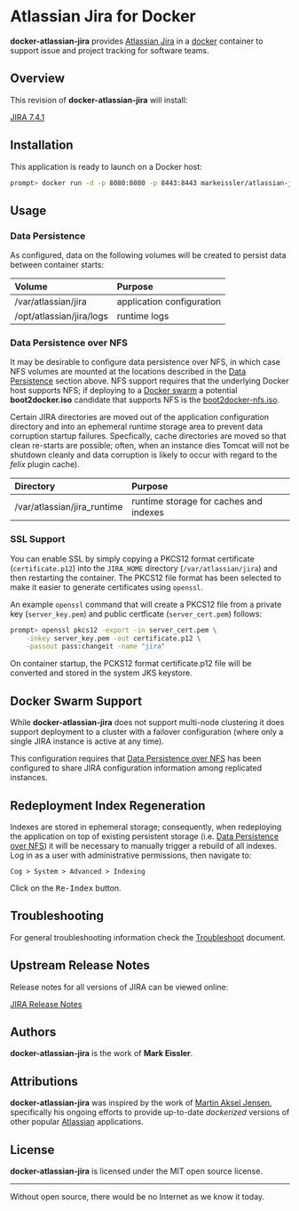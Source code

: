 # Atlassian Jira for Docker

__docker-atlassian-jira__ provides [Atlassian Jira](https://www.atlassian.com/software/jira) in a [docker](https://www.docker.com/)
container to support issue and project tracking for software teams.

## Overview

This revision of __docker-atlassian-jira__ will install:

[JIRA 7.4.1](https://confluence.atlassian.com/jirasoftware/issues-resolved-in-7-4-1-928909081.html)

## Installation

This application is ready to launch on a Docker host:

```sh
prompt> docker run -d -p 8080:8080 -p 8443:8443 markeissler/atlassian-jira:latest
```

## Usage

<a name="data-persistence"></a>

### Data Persistence

As configured, data on the following volumes will be created to persist data between container starts:

| Volume | Purpose                                                    |
|:-------|:-----------------------------------------------------------|
| /var/atlassian/jira                     | application configuration |
| /opt/atlassian/jira/logs                | runtime logs              |

<a name="data-persistence-nfs"></a>

### Data Persistence over NFS

It may be desirable to configure data persistence over NFS, in which case NFS volumes are mounted at the locations
described in the [Data Persistence](#data-persistence) section above. NFS support requires that the underlying Docker
host supports NFS; if deploying to a [Docker swarm](https://docs.docker.com/engine/swarm/) a potential __boot2docker.iso__
candidate that supports NFS is the [boot2docker-nfs.iso](https://github.com/markeissler/boot2docker-nfs).

Certain JIRA directories are moved out of the application configuration directory and into an ephemeral runtime storage
area to prevent data corruption startup failures. Specfically, cache directories are moved so that clean re-starts
are possible; often, when an instance dies Tomcat will not be shutdown cleanly and data corruption is likely to occur
with regard to the _felix_ plugin cache).

| Directory | Purpose                                                    |
|:----------|:-----------------------------------------------------------|
| /var/atlassian/jira_runtime   | runtime storage for caches and indexes |

### SSL Support

You can enable SSL by simply copying a PKCS12 format certificate (`certificate.p12`) into the `JIRA_HOME` directory
(`/var/atlassian/jira`) and then restarting the container. The PKCS12 file format has been selected to make it easier to
generate certificates using `openssl`.

An example `openssl` command that will create a PKCS12 file from a private key (`server_key.pem`) and public certficate
(`server_cert.pem`) follows:

```sh
prompt> openssl pkcs12 -export -in server_cert.pem \
    -inkey server_key.pem -out certificate.p12 \
    -passout pass:changeit -name "jira"
```

On container startup, the PCKS12 format certificate.p12 file will be converted and stored in the system JKS keystore.

## Docker Swarm Support

While __docker-atlassian-jira__ does not support multi-node clustering it does support deployment to a cluster with a
failover configuration (where only a single JIRA instance is active at any time).

This configuration requires that [Data Persistence over NFS](#data-persistence-nfs) has been configured to share JIRA
configuration information among replicated instances.

## Redeployment Index Regeneration

Indexes are stored in ephemeral storage; consequently, when redeploying the application on top of existing persistent
storage (i.e. [Data Persistence over NFS](#data-persistence-nfs)) it will be necessary to manually trigger a rebuild of
all indexes. Log in as a user with administrative permissions, then navigate to:

`Cog > System > Advanced > Indexing`

Click on the <kbd>Re-Index</kbd> button.

## Troubleshooting

For general troubleshooting information check the [Troubleshoot](troubleshoot.md) document.

## Upstream Release Notes

Release notes for all versions of JIRA can be viewed online:

[JIRA Release Notes](https://confluence.atlassian.com/jirasoftware/jira-software-release-notes-776821069.html)

## Authors

__docker-atlassian-jira__ is the work of __Mark Eissler__.

## Attributions

__docker-atlassian-jira__ was inspired by the work of [Martin Aksel Jensen](https://github.com/cptactionhank),
specifically his ongoing efforts to provide up-to-date _dockerized_ versions of other popular [Atlassian](https://www.atlassian.com/)
applications.

## License

__docker-atlassian-jira__ is licensed under the MIT open source license.

---
Without open source, there would be no Internet as we know it today.
